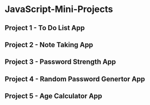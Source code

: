 # JavaScript-Mini-Projects

## Project 1 - To Do List App

## Project 2 - Note Taking App

## Project 3 - Password Strength App

## Project 4 - Random Password Genertor App

## Project 5 - Age Calculator App
